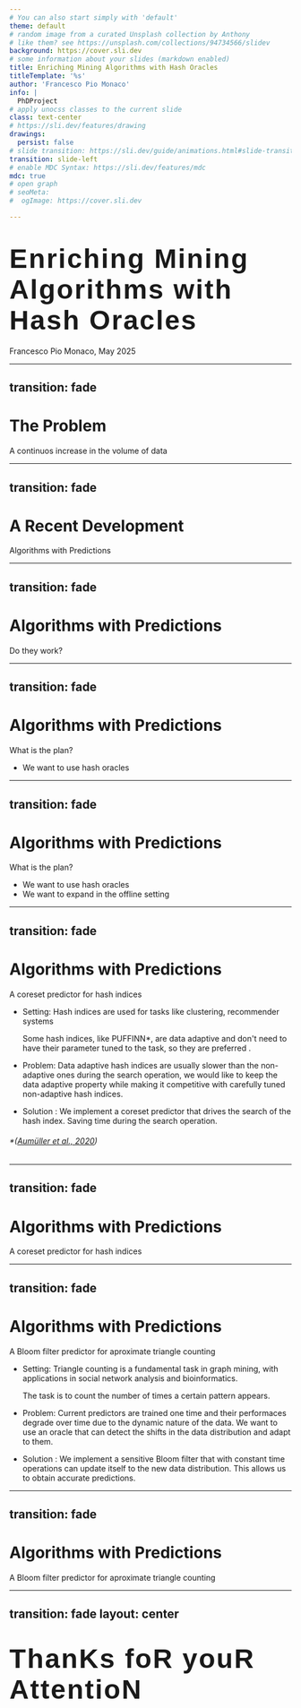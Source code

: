 ```yaml
---
# You can also start simply with 'default'
theme: default
# random image from a curated Unsplash collection by Anthony
# like them? see https://unsplash.com/collections/94734566/slidev
background: https://cover.sli.dev
# some information about your slides (markdown enabled)
title: Enriching Mining Algorithms with Hash Oracles
titleTemplate: '%s'
author: 'Francesco Pio Monaco'
info: |
  PhDProject
# apply unocss classes to the current slide
class: text-center
# https://sli.dev/features/drawing
drawings:
  persist: false
# slide transition: https://sli.dev/guide/animations.html#slide-transitions
transition: slide-left
# enable MDC Syntax: https://sli.dev/features/mdc
mdc: true
# open graph
# seoMeta:
#  ogImage: https://cover.sli.dev

---
```

<style>
@font-face {
  font-family: 'BPdots';
  src: url('/fonts/BPdotsUnicasePlus.otf') format('opentype');
  font-display: swap;
}

.leit-title {
  font-family: 'BPdots', sans-serif;
  font-size: 3rem;
  letter-spacing: 0.05em;
}
</style>
# <span class="leit-title">Enriching Mining Algorithms with Hash Oracles</span>

<div class="absolute bottom-10">
  <span class="font-700">
    Francesco Pio Monaco, May 2025
  </span>
</div>

---
transition: fade
---

# The Problem
A continuos increase in the volume of data

---
transition: fade
---

# A Recent Development
Algorithms with Predictions

---
transition: fade
---

# Algorithms with Predictions
Do they work?

---
transition: fade
---

# Algorithms with Predictions
What is the plan?

- We want to use hash oracles

---
transition: fade
---

# Algorithms with Predictions
What is the plan?

- We want to use hash oracles
- We want to expand in the offline setting

---
transition: fade
---

# Algorithms with Predictions
A coreset predictor for hash indices

- <span v-mark.orange="1"> Setting</span>:
    Hash indices are used for tasks like clustering, recommender systems

    Some hash indices, like PUFFINN*, are data adaptive and don't need to have their parameter tuned to the task, so they are preferred .

- <span v-mark.red="2"> Problem</span>:
     Data adaptive hash indices are usually slower than the non-adaptive ones during the search operation, we would like to keep the data adaptive property while making it competitive with carefully tuned non-adaptive hash indices.

- <span v-mark.green="3"> Solution </span>:
    We implement a coreset predictor that drives the search of the hash index. Saving time during the search operation.


###### *([Aumüller et al., 2020](https://arxiv.org/abs/1906.12211))
---
transition: fade
---

# Algorithms with Predictions
A coreset predictor for hash indices

---
transition: fade
---

# Algorithms with Predictions
A Bloom filter predictor for aproximate triangle counting

- <span v-mark.orange="1"> Setting</span>:
    Triangle counting is a fundamental task in graph mining, with applications in social network analysis and bioinformatics.

    The task is to count the number of times a certain pattern appears.

- <span v-mark.red="2"> Problem</span>:
    Current predictors are trained one time and their performaces degrade over time due to the dynamic nature of the data. We want to use an oracle that can detect the shifts in the data distribution and adapt to them.

- <span v-mark.green="3"> Solution </span>:
    We implement a sensitive Bloom filter that with constant time operations can update itself to the new data distribution. This allows us to obtain accurate predictions.

---
transition: fade
---

# Algorithms with Predictions
A Bloom filter predictor for aproximate triangle counting

---
transition: fade
layout: center
---

# <span class="leit-title">ThanKs foR youR AttentioN</span>